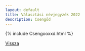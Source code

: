 ```yaml
---
layout: default
title: Választási névjegyzék 2022
description: Csengőd
---
```


{% include Csengooxxd.html %}

[Vissza](./)